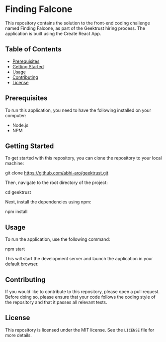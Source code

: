 # Finding Falcone

This repository contains the solution to the front-end coding challenge named Finding Falcone, as part of the Geektrust hiring process. The application is built using the Create React App.

## Table of Contents

- [Prerequisites](#prerequisites)
- [Getting Started](#getting-started)
- [Usage](#usage)
- [Contributing](#contributing)
- [License](#license)

## Prerequisites

To run this application, you need to have the following installed on your computer:

- Node.js
- NPM

## Getting Started

To get started with this repository, you can clone the repository to your local machine:

git clone https://github.com/abhi-aro/geektrust.git


Then, navigate to the root directory of the project:

cd geektrust


Next, install the dependencies using npm:

npm install


## Usage

To run the application, use the following command:

npm start


This will start the development server and launch the application in your default browser.

## Contributing

If you would like to contribute to this repository, please open a pull request. Before doing so, please ensure that your code follows the coding style of the repository and that it passes all relevant tests.

## License

This repository is licensed under the MIT license. See the `LICENSE` file for more details.
